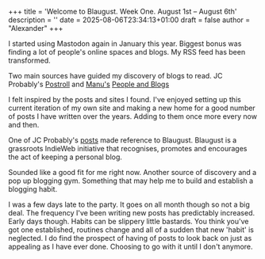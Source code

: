 +++
title = 'Welcome to Blaugust. Week One. August 1st – August 6th'
description = ''
date = 2025-08-06T23:34:13+01:00
draft = false
author = "Alexander"
+++

I started using Mastodon again in January this year. Biggest bonus was finding a lot of people's online spaces and blogs. My RSS feed has been transformed.

Two main sources have guided my discovery of blogs to read. JC Probably's [Postroll](https://notes.jeddacp.com/postroll/)  and [Manu's](https://manuelmoreale.com) [People and Blogs](https://peopleandblogs.com/?ref=weekly-thing)

I felt inspired by the posts and sites I found. I've enjoyed setting up this current iteration of my own site and making a new home for a good number of posts I have written over the years. Adding to them once more every now and then. 

One of JC Probably's [posts](https://notes.jeddacp.com/blaugust-2025-round-2/) made reference to Blaugust. Blaugust is a grassroots IndieWeb initiative that recognises, promotes and encourages the act of keeping a personal blog. 

Sounded like a good fit for me right now. Another source of discovery and a pop up blogging gym.  Something that may help me to build and establish a blogging habit.

I was a few days late to the party. It goes on all month though so not a big deal. The frequency I've been writing new posts has predictably increased. Early days though. Habits can be slippery little bastards. You think you've got one established, routines change and all of a sudden that new 'habit' is neglected. I do find the prospect of having of posts to look back on just as appealing as I have ever done. Choosing to go with it until I don't anymore. 